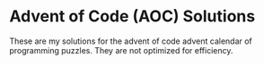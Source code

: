 # Advent of Code (AOC) Solutions
These are my solutions for the advent of code advent calendar of programming puzzles. They are not optimized for efficiency. 
